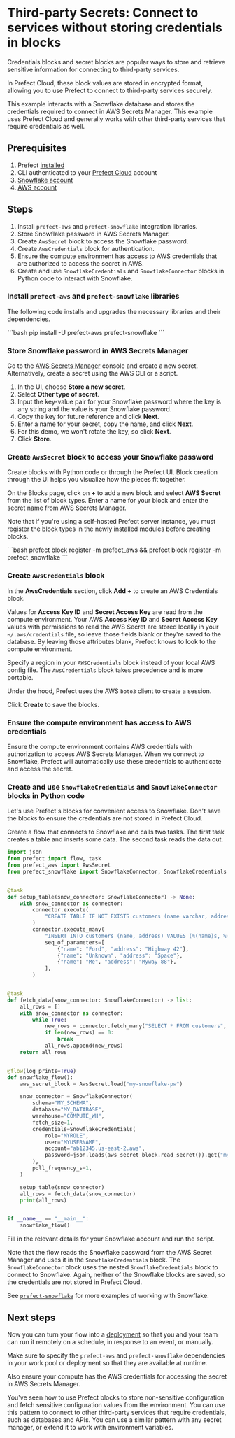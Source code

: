 # Third-party Secrets: Connect to services without storing credentials in blocks

Credentials blocks and secret blocks are popular ways to store and retrieve sensitive information for connecting to third-party services.

In Prefect Cloud, these block values are stored in encrypted format, allowing you to use Prefect to connect to third-party services securely.

This example interacts with a Snowflake database and stores the credentials required to connect in AWS Secrets Manager.
This example uses Prefect Cloud and generally works with other third-party services that require credentials as well.

## Prerequisites

1. Prefect [installed](/getting-started/installation)
1. CLI authenticated to your [Prefect Cloud](https://app.prefect.cloud) account
1. [Snowflake account](https://www.snowflake.com/)
1. [AWS account](https://aws.amazon.com/)

## Steps

1. Install `prefect-aws` and `prefect-snowflake` integration libraries.
1. Store Snowflake password in AWS Secrets Manager.
1. Create `AwsSecret` block to access the Snowflake password.
1. Create `AwsCredentials` block for authentication.
1. Ensure the compute environment has access to AWS credentials that are authorized to access the secret in AWS.
1. Create and use `SnowflakeCredentials` and `SnowflakeConnector` blocks in Python code to interact with Snowflake.

### Install `prefect-aws` and `prefect-snowflake` libraries

The following code installs and upgrades the necessary libraries and their dependencies.

<div class="terminal">
```bash
pip install -U prefect-aws prefect-snowflake
```
</div>

### Store Snowflake password in AWS Secrets Manager

Go to the [AWS Secrets Manager](https://aws.amazon.com/secrets-manager/) console and create a new secret.
Alternatively, create a secret using the AWS CLI or a script.

1. In the UI, choose **Store a new secret**.
1. Select **Other type of secret**.
1. Input the key-value pair for your Snowflake password where the key is any string and the value is your Snowflake password.
1. Copy the key for future reference and click **Next**.
1. Enter a name for your secret, copy the name, and click **Next**.
1. For this demo, we won't rotate the key, so click **Next**.
1. Click **Store**.

### Create `AwsSecret` block to access your Snowflake password

Create blocks with Python code or through the Prefect UI. Block creation through the UI helps you visualize how the pieces fit together.

On the Blocks page, click on **+** to add a new block and select **AWS Secret** from the list of block types.
Enter a name for your block and enter the secret name from AWS Secrets Manager.

Note that if you're using a self-hosted Prefect server instance, you must register the block types in the newly installed modules before creating blocks.

<div class="terminal">
```bash
prefect block register -m prefect_aws && prefect block register -m prefect_snowflake
```
</div>

### Create `AwsCredentials` block

In the **AwsCredentials** section, click **Add +** to create an AWS Credentials block.

Values for **Access Key ID** and **Secret Access Key** are read from the compute environment.
Your AWS **Access Key ID** and **Secret Access Key** values with permissions to read the AWS Secret are stored locally in your `~/.aws/credentials` file, so leave those fields blank or they're saved to the database.
By leaving those attributes blank, Prefect knows to look to the compute environment.

Specify a region in your `AWSCredentials` block instead of your local AWS config file. The `AwsCredentials` block takes precedence and is more portable.

Under the hood, Prefect uses the AWS `boto3` client to create a session.

Click **Create** to save the blocks.

### Ensure the compute environment has access to AWS credentials

Ensure the compute environment contains AWS credentials with authorization to access AWS Secrets Manager.
When we connect to Snowflake, Prefect will automatically use these credentials to authenticate and access the secret.

### Create and use `SnowflakeCredentials` and `SnowflakeConnector` blocks in Python code

Let's use Prefect's blocks for convenient access to Snowflake.
Don't save the blocks to ensure the credentials are not stored in Prefect Cloud.

Create a flow that connects to Snowflake and calls two tasks.
The first task creates a table and inserts some data.
The second task reads the data out.

```python
import json
from prefect import flow, task
from prefect_aws import AwsSecret
from prefect_snowflake import SnowflakeConnector, SnowflakeCredentials


@task
def setup_table(snow_connector: SnowflakeConnector) -> None:
    with snow_connector as connector:
        connector.execute(
            "CREATE TABLE IF NOT EXISTS customers (name varchar, address varchar);"
        )
        connector.execute_many(
            "INSERT INTO customers (name, address) VALUES (%(name)s, %(address)s);",
            seq_of_parameters=[
                {"name": "Ford", "address": "Highway 42"},
                {"name": "Unknown", "address": "Space"},
                {"name": "Me", "address": "Myway 88"},
            ],
        )


@task
def fetch_data(snow_connector: SnowflakeConnector) -> list:
    all_rows = []
    with snow_connector as connector:
        while True:
            new_rows = connector.fetch_many("SELECT * FROM customers", size=2)
            if len(new_rows) == 0:
                break
            all_rows.append(new_rows)
    return all_rows


@flow(log_prints=True)
def snowflake_flow():
    aws_secret_block = AwsSecret.load("my-snowflake-pw")

    snow_connector = SnowflakeConnector(
        schema="MY_SCHEMA",
        database="MY_DATABASE",
        warehouse="COMPUTE_WH",
        fetch_size=1,
        credentials=SnowflakeCredentials(
            role="MYROLE",
            user="MYUSERNAME",
            account="ab12345.us-east-2.aws",
            password=json.loads(aws_secret_block.read_secret()).get("my-snowflake-pw"),
        ),
        poll_frequency_s=1,
    )

    setup_table(snow_connector)
    all_rows = fetch_data(snow_connector)
    print(all_rows)


if __name__ == "__main__":
    snowflake_flow()
```

Fill in the relevant details for your Snowflake account and run the script.

Note that the flow reads the Snowflake password from the AWS Secret Manager and uses it in the `SnowflakeCredentials` block.
The `SnowflakeConnector` block uses the nested `SnowflakeCredentials` block to connect to Snowflake.
Again, neither of the Snowflake blocks are saved, so the credentials are not stored in Prefect Cloud.

See [`prefect-snowflake`](/integrations/prefect-snowflake) for more examples of working with Snowflake.

## Next steps

Now you can turn your flow into a [deployment](/guides/prefect-deploy/) so that you and your team can run it remotely on a schedule, in response to an event, or manually.  

Make sure to specify the `prefect-aws` and `prefect-snowflake` dependencies in your work pool or deployment so that they are available at runtime.

Also ensure your compute has the AWS credentials for accessing the secret in AWS Secrets Manager.

You've seen how to use Prefect blocks to store non-sensitive configuration and fetch sensitive configuration values from the environment. You can use this pattern to connect to other third-party services that require credentials, such as databases and APIs. You can use a similar pattern with any secret manager, or extend it to work with environment variables.
